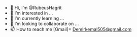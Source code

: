 - 👋 Hi, I’m @RubeusHagrit
- 👀 I’m interested in ...
- 🌱 I’m currently learning ...
- 💞️ I’m looking to collaborate on ...
- 📫 How to reach me [Gmail]= Demirkemal505@gmail.com 


